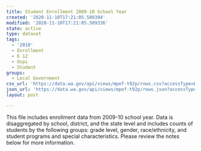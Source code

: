 ```yaml
---
title: Student Enrollment 2009-10 School Year
created: '2020-11-10T17:21:05.509304'
modified: '2020-11-10T17:21:05.509336'
state: active
type: dataset
tags:
  - '2010'
  - Enrollment
  - K 12
  - Ospi
  - Student
groups:
  - Local Government
csv_url: 'https://data.wa.gov/api/views/mpef-t92p/rows.csv?accessType=DOWNLOAD'
json_url: 'https://data.wa.gov/api/views/mpef-t92p/rows.json?accessType=DOWNLOAD'
layout: post

---
```

This file includes enrollment data from 2009-10 school year. Data is disaggregated by school, district, and the state level and includes counts of students by the following groups: grade level, gender, race/ethnicity, and student programs and special characteristics. Please review the notes below for more information.

